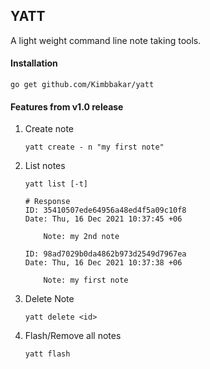 ## YATT

A light weight command line note taking tools.

#### Installation
```
go get github.com/Kimbbakar/yatt
```
#### Features from v1.0 release
1. Create note
    ```
    yatt create - n "my first note"
    ``` 

2. List notes
    ```
    yatt list [-t]

    # Response
    ID: 35410507ede64956a48ed4f5a09c10f8
    Date: Thu, 16 Dec 2021 10:37:45 +06

        Note: my 2nd note

    ID: 98ad7029b0da4862b973d2549d7967ea
    Date: Thu, 16 Dec 2021 10:37:38 +06

        Note: my first note

    ```

3. Delete Note
    ```
    yatt delete <id>
    ```

4. Flash/Remove all notes
    ```
    yatt flash
    ```